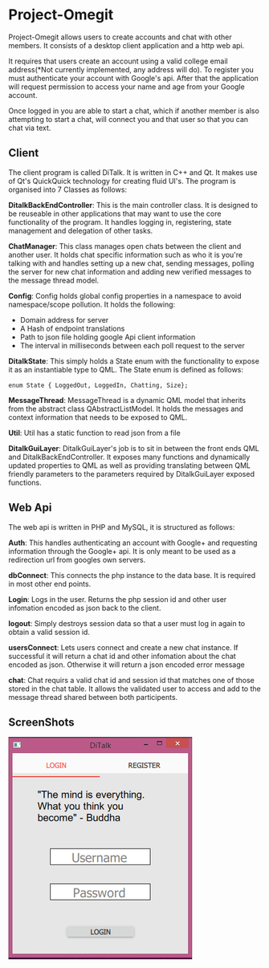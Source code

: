 # Project-Omegit

Project-Omegit allows users to create accounts and chat with other members.
It consists of a desktop client application and a http web api. 

It requires that users create an account using a valid college email address(*Not currently implemented, any address will do). 
To register you must authenticate your account with Google's api.
After that the application will request permission to access your name and age from your Google account.

Once logged in you are able to start a chat, which if another member is also attempting to start a chat, will connect you and that user so that you can chat via text.

## Client ##

The client program is called DiTalk. It is written in C++ and Qt. It makes use of Qt's QuickQuick technology for creating fluid UI's. 
The program is organised into 7 Classes as follows:

**DitalkBackEndController**: This is the main controller class. It is designed to be reuseable in other applications that may want to use the core functionality of the program. It handles logging in, registering, state management and delegation of other tasks.

**ChatManager**: This class manages open chats between the client and another user. It holds chat specific information such as who it is you're talking with and handles setting up a new chat, sending messages, polling the server for new chat information and adding new verified messages to the message thread model.

**Config**: Config holds global config properties in a namespace to avoid namespace/scope pollution. 
It holds the following: 

- Domain address for server 
- A Hash of endpoint translations 
- Path to json file holding google Api client information
- The interval in milliseconds between each poll request to the server

**DitalkState**: This simply holds a State enum with the functionality to expose it as an instantiable type to QML.
The State enum is defined as follows:
	
	enum State { LoggedOut, LoggedIn, Chatting, Size};

**MessageThread**: MessageThread is a dynamic QML model that inherits from  the abstract class QAbstractListModel. It holds the messages and context information that needs to be exposed to QML. 

**Util**: Util has a static function to read json from a file

**DitalkGuiLayer**: DitalkGuiLayer's job is to sit in between the front ends QML and DitalkBackEndController. It exposes many functions and dynamically updated properties to QML as well as providing translating between QML friendly parameters to the parameters required by DitalkGuiLayer exposed functions.

## Web Api ##

The web api is written in PHP and MySQL, it is structured as follows:

**Auth**: This handles authenticating an account with Google+ and requesting information through the Google+ api. It is only meant to be used as a redirection url from googles own servers.

**dbConnect**: This connects the php instance to the data base. It is required in most other end points.

**Login**: Logs in the user. Returns the php session id and other user infomation encoded as json back to the client.

**logout**: Simply destroys session data so that a user must log in again to obtain a valid session id.

**usersConnect**: Lets users connect and create a new chat instance. If successful it will return a chat id and other infomation about the chat encoded as json. Otherwise it will return a json encoded error message

**chat**: Chat requirs a valid chat id and session id that matches one of those stored in the chat table. It allows the validated user to access and add to the message thread shared between both participents.

## ScreenShots ##

![Alt text](/Screenshots/login_empty.png?raw=true "Login Page")